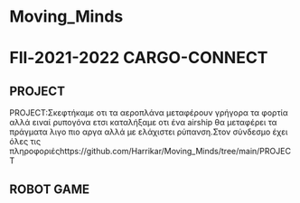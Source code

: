# Moving_Minds
# Fll-2021-2022 CARGO-CONNECT
## PROJECT
PROJECT:Σκεφτήκαμε οτι τα αεροπλάνα μεταφέρουν γρήγορα τα φορτία αλλά ειναί ρυπογόνα ετσι καταλήξαμε οτι ένα airship θα μεταφέρει τα πράγματα λιγο πιο αργα αλλά με ελάχιστει ρύπανση.Στον σύνδεσμο έχει όλες τις πληροφοριέςhttps://github.com/Harrikar/Moving_Minds/tree/main/PROJECT
## ROBOT GAME
